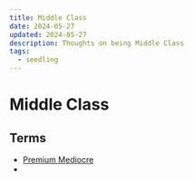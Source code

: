 ```yaml
---
title: Middle Class
date: 2024-05-27
updated: 2024-05-27
description: Thoughts on being Middle Class
tags:
  - seedling
---
```

# Middle Class

## Terms
- [Premium Mediocre](https://www.ribbonfarm.com/2017/08/17/the-premium-mediocre-life-of-maya-millennial/)
- 
